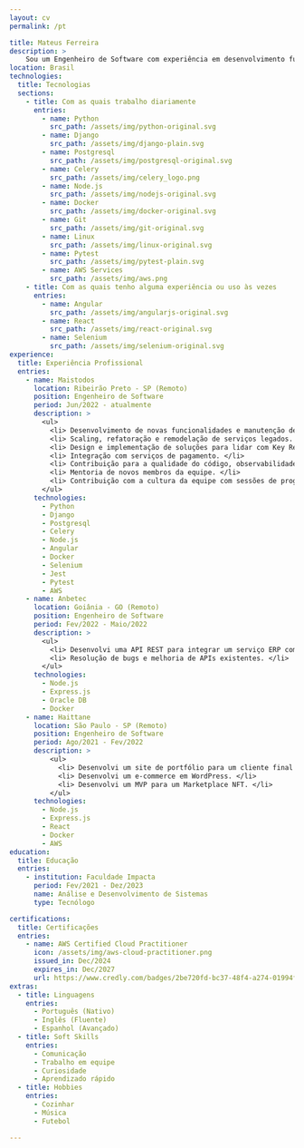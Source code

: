 ```yaml
---
layout: cv
permalink: /pt

title: Mateus Ferreira
description: >
    Sou um Engenheiro de Software com experiência em desenvolvimento full-stack, porém focado em back-end. Me considero um profissional flexível e um solucionador de problemas antes de tudo. 
location: Brasil
technologies:
  title: Tecnologias
  sections:
    - title: Com as quais trabalho diariamente
      entries:
        - name: Python
          src_path: /assets/img/python-original.svg
        - name: Django
          src_path: /assets/img/django-plain.svg
        - name: Postgresql
          src_path: /assets/img/postgresql-original.svg
        - name: Celery
          src_path: /assets/img/celery_logo.png
        - name: Node.js
          src_path: /assets/img/nodejs-original.svg
        - name: Docker
          src_path: /assets/img/docker-original.svg
        - name: Git 
          src_path: /assets/img/git-original.svg
        - name: Linux
          src_path: /assets/img/linux-original.svg
        - name: Pytest
          src_path: /assets/img/pytest-plain.svg
        - name: AWS Services
          src_path: /assets/img/aws.png
    - title: Com as quais tenho alguma experiência ou uso às vezes
      entries:
        - name: Angular
          src_path: /assets/img/angularjs-original.svg
        - name: React
          src_path: /assets/img/react-original.svg
        - name: Selenium
          src_path: /assets/img/selenium-original.svg
experience:
  title: Experiência Profissional
  entries:
    - name: Maistodos
      location: Ribeirão Preto - SP (Remoto)
      position: Engenheiro de Software
      period: Jun/2022 - atualmente
      description: >
        <ul>
          <li> Desenvolvimento de novas funcionalidades e manutenção de serviço de cashback integrado a um aplicativo com mais de 3,5 milhões de usuários. </li>
          <li> Scaling, refatoração e remodelação de serviços legados. <br> </li>
          <li> Design e implementação de soluções para lidar com Key Results. </li>
          <li> Integração com serviços de pagamento. </li>
          <li> Contribuição para a qualidade do código, observabilidade dos serviços, testes automatizados e integração contínua. </li>
          <li> Mentoria de novos membros da equipe. </li>
          <li> Contribuição com a cultura da equipe com sessões de programação em pares e revisões de código. </li>
        </ul>
      technologies:
        - Python
        - Django
        - Postgresql
        - Celery
        - Node.js
        - Angular
        - Docker
        - Selenium
        - Jest
        - Pytest
        - AWS
    - name: Anbetec
      location: Goiânia - GO (Remoto)
      position: Engenheiro de Software
      period: Fev/2022 - Maio/2022
      description: >
        <ul>
          <li> Desenvolvi uma API REST para integrar um serviço ERP com aplicações web. </li>
          <li> Resolução de bugs e melhoria de APIs existentes. </li>
        </ul>
      technologies:
        - Node.js
        - Express.js
        - Oracle DB
        - Docker
    - name: Haittane
      location: São Paulo - SP (Remoto)
      position: Engenheiro de Software
      period: Ago/2021 - Fev/2022
      description: >
          <ul>
            <li> Desenvolvi um site de portfólio para um cliente final do zero. </li>
            <li> Desenvolvi um e-commerce em WordPress. </li>
            <li> Desenvolvi um MVP para um Marketplace NFT. </li>
          </ul>
      technologies:
        - Node.js
        - Express.js
        - React
        - Docker
        - AWS
education:
  title: Educação
  entries:
    - institution: Faculdade Impacta
      period: Fev/2021 - Dez/2023
      name: Análise e Desenvolvimento de Sistemas
      type: Tecnólogo

certifications:
  title: Certificações
  entries:
    - name: AWS Certified Cloud Practitioner
      icon: /assets/img/aws-cloud-practitioner.png
      issued_in: Dec/2024
      expires_in: Dec/2027
      url: https://www.credly.com/badges/2be720fd-bc37-48f4-a274-01994f5caf68/linked_in_profile
extras:
  - title: Linguagens
    entries:
      - Português (Nativo)
      - Inglês (Fluente)
      - Espanhol (Avançado)
  - title: Soft Skills
    entries:
      - Comunicação
      - Trabalho em equipe
      - Curiosidade
      - Aprendizado rápido
  - title: Hobbies
    entries:
      - Cozinhar
      - Música
      - Futebol

---
```


